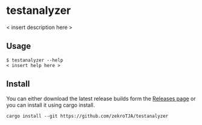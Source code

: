 # testanalyzer

< insert description here >

## Usage

```
$ testanalyzer --help
< insert help here >
```

## Install

You can either download the latest release builds form the [Releases page](https://github.com/zekroTJA/testanalyzer/releases) or you can install it using cargo install.
```
cargo install --git https://github.com/zekroTJA/testanalyzer
```